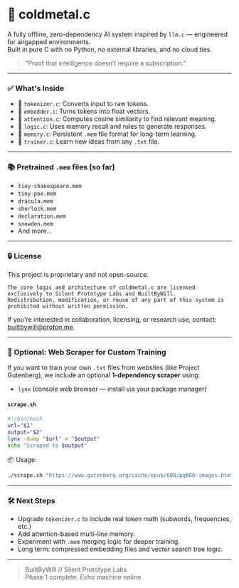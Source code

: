 # 🧠 coldmetal.c  
A fully offline, zero-dependency AI system inspired by `llm.c` — engineered for airgapped environments.  
Built in pure C with no Python, no external libraries, and no cloud ties.  

> "Proof that intelligence doesn’t require a subscription."  

---

### ✅ What's Inside

- 🧠 `tokenizer.c`: Converts input to raw tokens.
- 🧩 `embedder.c`: Turns tokens into float vectors.
- 🎯 `attention.c`: Computes cosine similarity to find relevant meaning.
- 🧠 `logic.c`: Uses memory recall and rules to generate responses.
- 🧠 `memory.c`: Persistent `.mem` file format for long-term learning.
- 🔁 `trainer.c`: Learn new ideas from any `.txt` file.

---

### 📚 Pretrained `.mem` files (so far)
- `tiny-shakespeare.mem`
- `tiny-poe.mem`
- `dracula.mem`
- `sherlock.mem`
- `declaration.mem`
- `snowden.mem`
- And more...

---

### 🔒 License

This project is proprietary and not open-source.

    The core logic and architecture of coldmetal.c are licensed exclusively to Silent Prototype Labs and BuiltByWill.
    Redistribution, modification, or reuse of any part of this system is prohibited without written permission.

If you're interested in collaboration, licensing, or research use, contact: builtbywill@proton.me. 

---

### 🔧 Optional: Web Scraper for Custom Training

If you want to train your own `.txt` files from websites (like Project Gutenberg), we include an optional **1-dependency scraper** using:

- `lynx` (console web browser — install via your package manager)

#### `scrape.sh`
```bash
#!/bin/bash
url="$1"
output="$2"
lynx -dump "$url" > "$output"
echo "Scraped to $output"
```

📦 Usage:
```bash
./scrape.sh "https://www.gutenberg.org/cache/epub/600/pg600-images.html" "data/untrained/frankenstein.txt"
```

---

### 🛠️ Next Steps

- Upgrade `tokenizer.c` to include real token math (subwords, frequencies, etc.)
- Add attention-based multi-line memory.
- Experiment with `.mem` merging logic for deeper training.
- Long term: compressed embedding files and vector search tree logic.

---

> BuiltByWill // Silent Prototype Labs  
> Phase 1 complete. Echo machine online.
